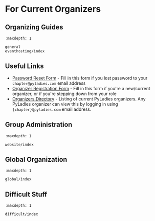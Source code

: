# For Current Organizers

## Organizing Guides

```{toctree}
:maxdepth: 1

general
eventhosting/index
```

## Useful Links

- [Password Reset Form](https://forms.gle/AhnaDGbTAaBYdgUL8) - Fill in this
  form if you lost password to your `chapter@pyladies.com` email address
- [Organizer Registration Form](https://forms.gle/cDegKej3JojdnQ6JA) - Fill in this form if you're a new/current
  organizer, or if you're stepping down from your role
- [Organizers Directory](https://docs.google.com/spreadsheets/d/14--69LWAGhF_DA8iPGRAOoh7GMJ3qFmcMQwASWqPo54/edit?usp=sharing)
  \- Listing of current PyLadies organizers.
  Any PyLadies organizer can view this by logging in using `{chapter}@pyladies.com` email address.

## Group Administration

```{toctree}
:maxdepth: 1

website/index
```

## Global Organization

```{toctree}
:maxdepth: 1

global/index
```

## Difficult Stuff

```{toctree}
:maxdepth: 1

difficult/index
```
